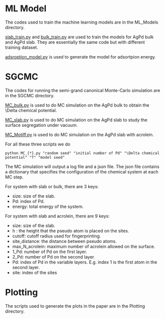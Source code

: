 # ML Model

The codes used to train the machine learning models are in the ML_Models directory.  

[slab_train.py](https://github.com/lmj1029123/SGCMC_Acrolein_AgPd/blob/main/ML_Models/slab_train.py) and [bulk_train.py](https://github.com/lmj1029123/SGCMC_Acrolein_AgPd/blob/main/ML_Models/bulk_train.py) are used to train the models for AgPd bulk and AgPd slab. They are essentially the same code but with different training dataset.  

[adsroption_model.py](https://github.com/lmj1029123/SGCMC_Acrolein_AgPd/blob/main/ML_Models/adsorption_model.py) is used to generate the model for adsortpion energy.

# SGCMC

The codes for running the semi-grand canonical Monte-Carlo simulation are in the SGCMC directory. 

[MC_bulk.py](https://github.com/lmj1029123/SGCMC_Acrolein_AgPd/blob/main/SGCMC/MC_bulk.py) is used to do MC simulation on the AgPd bulk to obtain the \Delta chemical potential.

[MC_slab.py](https://github.com/lmj1029123/SGCMC_Acrolein_AgPd/blob/main/SGCMC/MC_slab.py) is used to do MC simulation on the AgPd slab to study the surface segregation under vacuum.

[MC_Motiff.py](https://github.com/lmj1029123/SGCMC_Acrolein_AgPd/blob/main/SGCMC/MC_Motiff.py) is used to do MC simulation on the AgPd slab with acrolein.

For all these three scripts we do 

```
python MC_{*}.py "random seed" "initial number of Pd" "\Delta chemical potential" "T" "model seed" 
```

The MC simulation will output a log file and a json file. The json file contains a dictionary that specifies the configuration of the chemical system at each MC step.


For system with slab or bulk, there are 3 keys:  
- size: size of the slab.  
- Pd: index of Pd.  
- energy: total energy of the system.


For system with slab and acrolein, there are 9 keys:  
- size: size of the slab.  
- h : the height that the pseudo atom is placed on the sites.  
- cutoff: cutoff radius used for fingerprinting.  
- site_distance: the distance between pseudo atoms.  
- max_N_acrolein: maximum number of acrolein allowed on the surface.  
- 1_Pd: number of Pd on the first layer.  
- 2_Pd: number of Pd on the second layer.  
- Pd: index of Pd in the variable layers. E.g. index 1 is the first atom in the second layer.   
- site: index of the sites  



# Plotting

The scripts used to generate the plots in the paper are in the Plotting directory.
